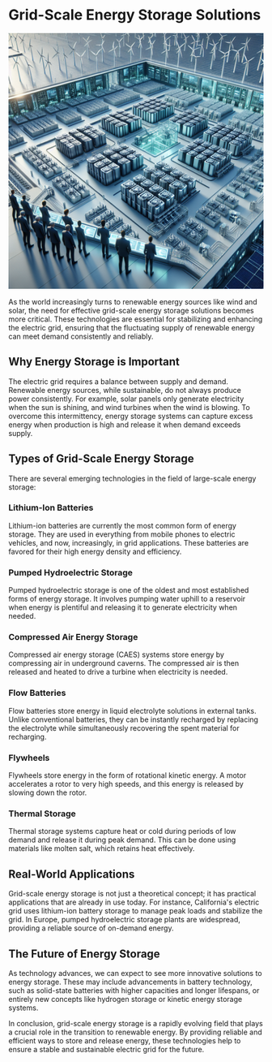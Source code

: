 # Grid-Scale Energy Storage Solutions

![Grid-Scale Energy Storage System](https://raw.githubusercontent.com/Kanakjr/100-days-of-AI-Writing/main/images/Grid-Scale-Energy-Storage-Solutions.png)

As the world increasingly turns to renewable energy sources like wind and solar, the need for effective grid-scale energy storage solutions becomes more critical. These technologies are essential for stabilizing and enhancing the electric grid, ensuring that the fluctuating supply of renewable energy can meet demand consistently and reliably.

## Why Energy Storage is Important

The electric grid requires a balance between supply and demand. Renewable energy sources, while sustainable, do not always produce power consistently. For example, solar panels only generate electricity when the sun is shining, and wind turbines when the wind is blowing. To overcome this intermittency, energy storage systems can capture excess energy when production is high and release it when demand exceeds supply.

## Types of Grid-Scale Energy Storage

There are several emerging technologies in the field of large-scale energy storage:

### Lithium-Ion Batteries

Lithium-ion batteries are currently the most common form of energy storage. They are used in everything from mobile phones to electric vehicles, and now, increasingly, in grid applications. These batteries are favored for their high energy density and efficiency.

### Pumped Hydroelectric Storage

Pumped hydroelectric storage is one of the oldest and most established forms of energy storage. It involves pumping water uphill to a reservoir when energy is plentiful and releasing it to generate electricity when needed.

### Compressed Air Energy Storage

Compressed air energy storage (CAES) systems store energy by compressing air in underground caverns. The compressed air is then released and heated to drive a turbine when electricity is needed.

### Flow Batteries

Flow batteries store energy in liquid electrolyte solutions in external tanks. Unlike conventional batteries, they can be instantly recharged by replacing the electrolyte while simultaneously recovering the spent material for recharging.

### Flywheels

Flywheels store energy in the form of rotational kinetic energy. A motor accelerates a rotor to very high speeds, and this energy is released by slowing down the rotor.

### Thermal Storage

Thermal storage systems capture heat or cold during periods of low demand and release it during peak demand. This can be done using materials like molten salt, which retains heat effectively.

## Real-World Applications

Grid-scale energy storage is not just a theoretical concept; it has practical applications that are already in use today. For instance, California's electric grid uses lithium-ion battery storage to manage peak loads and stabilize the grid. In Europe, pumped hydroelectric storage plants are widespread, providing a reliable source of on-demand energy.

## The Future of Energy Storage

As technology advances, we can expect to see more innovative solutions to energy storage. These may include advancements in battery technology, such as solid-state batteries with higher capacities and longer lifespans, or entirely new concepts like hydrogen storage or kinetic energy storage systems.

In conclusion, grid-scale energy storage is a rapidly evolving field that plays a crucial role in the transition to renewable energy. By providing reliable and efficient ways to store and release energy, these technologies help to ensure a stable and sustainable electric grid for the future.

